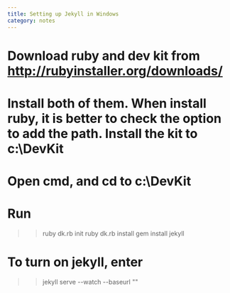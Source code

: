 ```yaml
---
title: Setting up Jekyll in Windows
category: notes
---
```


# Download ruby and dev kit from http://rubyinstaller.org/downloads/

# Install both of them. When install ruby, it is better to check the option to add the path. Install the kit to c:\DevKit

# Open cmd, and cd to c:\DevKit

# Run

>> ruby dk.rb init
>> ruby dk.rb install
>> gem install jekyll

# To turn on jekyll, enter

>> jekyll serve --watch --baseurl ""

